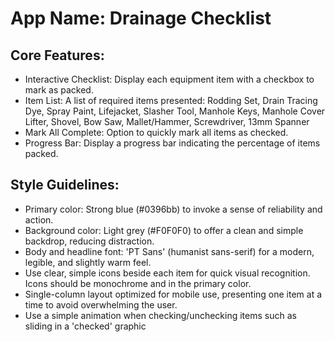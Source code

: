 # **App Name**: Drainage Checklist

## Core Features:

- Interactive Checklist: Display each equipment item with a checkbox to mark as packed.
- Item List: A list of required items presented: Rodding Set, Drain Tracing Dye, Spray Paint, Lifejacket, Slasher Tool, Manhole Keys, Manhole Cover Lifter, Shovel, Bow Saw, Mallet/Hammer, Screwdriver, 13mm Spanner
- Mark All Complete: Option to quickly mark all items as checked.
- Progress Bar: Display a progress bar indicating the percentage of items packed.

## Style Guidelines:

- Primary color: Strong blue (#0396bb) to invoke a sense of reliability and action.
- Background color: Light grey (#F0F0F0) to offer a clean and simple backdrop, reducing distraction.
- Body and headline font: 'PT Sans' (humanist sans-serif) for a modern, legible, and slightly warm feel.
- Use clear, simple icons beside each item for quick visual recognition. Icons should be monochrome and in the primary color.
- Single-column layout optimized for mobile use, presenting one item at a time to avoid overwhelming the user.
- Use a simple animation when checking/unchecking items such as sliding in a 'checked' graphic
